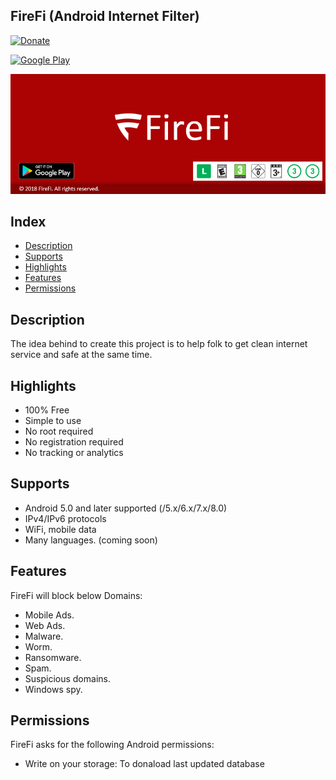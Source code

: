 
## FireFi (Android Internet Filter)

[![Donate](https://www.paypalobjects.com/en_US/i/btn/btn_donate_LG.gif)](https://www.paypal.me/iven86)

[![Google Play](https://play.google.com/intl/en_us/badges/images/badge_new.png)](https://play.google.com/store/apps/details?id=com.iven.FireFi)

![AFwall+](https://github.com/firefiwallet/Documents/blob/master/FireFi00.jpg)

Index
-----

* [Description](#description)
* [Supports](#supports)
* [Highlights](#highlights)
* [Features](#features)
* [Permissions](#permissions)

Description
-----------
The idea behind to create this project is to help folk to get clean internet service and safe at the same time.

Highlights
----------
* 100% Free
* Simple to use
* No root required
* No registration required
* No tracking or analytics

Supports
--------
* Android 5.0 and later supported (/5.x/6.x/7.x/8.0)
* IPv4/IPv6 protocols
* WiFi, mobile data
* Many languages. (coming soon)

Features
--------
FireFi will block below Domains:
* Mobile Ads.
* Web Ads.
* Malware.
* Worm.
* Ransomware.
* Spam.
* Suspicious domains.
* Windows spy.

Permissions
-----------
FireFi asks for the following Android permissions:
* Write on your storage: To donaload last updated database
